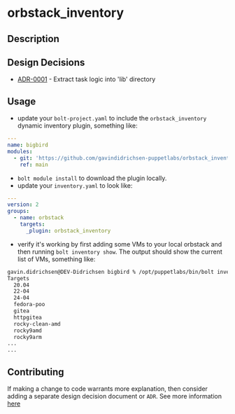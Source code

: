 # orbstack_inventory

## Description

## Design Decisions

<!-- adrlog -->

* [ADR-0001](doc/adr/0001-extract-task-logic-into-lib-directory.md) - Extract task logic into 'lib' directory

<!-- adrlogstop -->

## Usage

* update your `bolt-project.yaml` to include the `orbstack_inventory` dynamic inventory plugin, something like:

```yaml
---
name: bigbird
modules:
  - git: 'https://github.com/gavindidrichsen-puppetlabs/orbstack_inventory.git'
    ref: main
```

* `bolt module install` to download the plugin locally.
* update your `inventory.yaml` to look like:

```yaml
---
version: 2
groups:
  - name: orbstack
    targets:
      _plugin: orbstack_inventory
```

* verify it's working by first adding some VMs to your local orbstack and then running `bolt inventory show`.  The output should show the current list of VMs, something like:

```bash
gavin.didrichsen@DEV-Didrichsen bigbird % /opt/puppetlabs/bin/bolt inventory show
Targets
  20.04
  22-04
  24-04
  fedora-poo
  gitea
  httpgitea
  rocky-clean-amd
  rocky9amd
  rocky9arm
...
...
```

## Contributing

If making a change to code warrants more explanation, then consider adding a separate design decision document or `ADR`.  See more information [here](https://github.com/gavindidrichsen-puppetlabs/practices/blob/main/docs/adr/0001-record-architecture-decisions.md)
